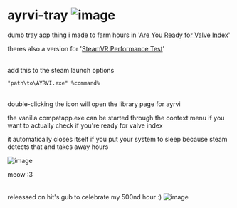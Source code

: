 # ayrvi-tray ![image](https://cdn.discordapp.com/emojis/965749654581035028.gif?size=32)
dumb tray app thing i made to farm hours in '[Are You Ready for Valve Index](https://store.steampowered.com/app/1070910/Are_you_ready_for_Valve_Index/)'

theres also a version for '[SteamVR Performance Test](https://store.steampowered.com/app/323910/SteamVR_Performance_Test/)'

\
add this to the steam launch options
```
"path\to\AYRVI.exe" %command%
```
\
double-clicking the icon will open the library page for ayrvi

the vanilla compatapp.exe can be started through the context menu if you want to actually check if you're ready for valve index

it automatically closes itself if you put your system to sleep because steam  detects that and takes away hours

![image](https://github.com/patmanf/ayrvi-tray/assets/27874300/405fb236-2f5f-4c78-9f3d-77b918ce4ec5)

meow :3
\
\
\
releassed on hit's gub to celebrate my 500nd hour :)
![image](https://github.com/patmanf/ayrvi-tray/assets/27874300/7739e8d3-934c-4604-ba2d-a9e5807b8353)
